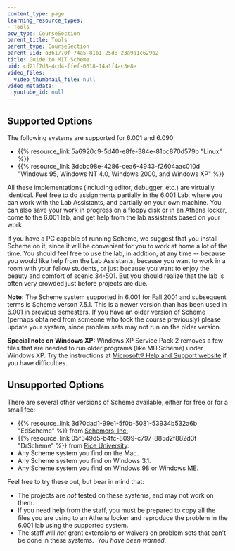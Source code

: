 ```yaml
---
content_type: page
learning_resource_types:
- Tools
ocw_type: CourseSection
parent_title: Tools
parent_type: CourseSection
parent_uid: a361770f-74a5-81b1-25d8-23a9a1c629b2
title: Guide to MIT Scheme
uid: cd21f7d8-4cd4-ffef-0618-14a1f4ac3e8e
video_files:
  video_thumbnail_file: null
video_metadata:
  youtube_id: null
---
```


Supported Options
-----------------

The following systems are supported for 6.001 and 6.090:

*   {{% resource_link 5a6920c9-5d40-e8fe-384e-81bc870d579b "Linux" %}}
*   {{% resource_link 3dcbc98e-4286-cea6-4943-f2604aac010d "Windows 95, Windows NT 4.0, Windows 2000, and Windows XP" %}}

All these implementations (including editor, debugger, etc.) are virtually identical. Feel free to do assignments partially in the 6.001 Lab, where you can work with the Lab Assistants, and partially on your own machine. You can also save your work in progress on a floppy disk or in an Athena locker, come to the 6.001 lab, and get help from the lab assistants based on your work.

If you have a PC capable of running Scheme, we suggest that you install Scheme on it, since it will be convenient for you to work at home a lot of the time. You should feel free to use the lab, in addition, at any time -- because you would like help from the Lab Assistants, because you want to work in a room with your fellow students, or just because you want to enjoy the beauty and comfort of scenic 34-501. But you should realize that the lab is often very crowded just before projects are due.

**Note:** The Scheme system supported in 6.001 for Fall 2001 and subsequent terms is Scheme verson 7.5.1. This is a newer version than has been used in 6.001 in previous semesters. If you have an older version of Scheme (perhaps obtained from someone who took the course previously) please update your system, since problem sets may not run on the older version.

**Special note on Windows XP:** Windows XP Service Pack 2 removes a few files that are needed to run older programs (like MITScheme) under Windows XP. Try the instructions at [Microsoft® Help and Support website](http://support.microsoft.com/default.aspx?scid=kb;en-us;324767) if you have difficulties.

Unsupported Options
-------------------

There are several other versions of Scheme available, either for free or for a small fee:

*   {{% resource_link 3d70dad1-99e1-5f0b-5081-53934b532a6b "EdScheme" %}} from [Schemers, Inc.](http://www.schemers.com/)
*   {{% resource_link 05f349d5-b4fc-8099-c797-885d2f882d3f "DrScheme" %}} from [Rice University](http://www.rice.edu/).
*   Any Scheme system you find on the Mac.
*   Any Scheme system you find on Windows 3.1.
*   Any Scheme system you find on Windows 98 or Windows ME.

Feel free to try these out, but bear in mind that:

*   The projects are _not_ tested on these systems, and may not work on them.
*   If you need help from the staff, you must be prepared to copy all the files you are using to an Athena locker and reproduce the problem in the 6.001 lab using the supported system.
*   The staff will _not_ grant extensions or waivers on problem sets that can't be done in these systems.  _You have been warned._